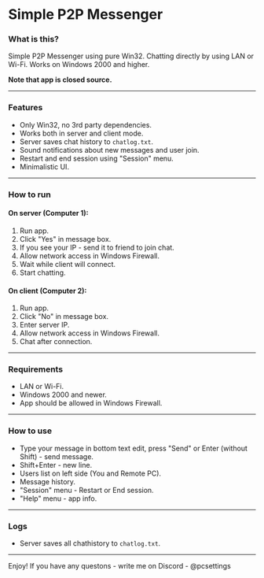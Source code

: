 # Simple P2P Messenger

### What is this?

Simple P2P Messenger using pure Win32. Chatting directly by using LAN or Wi-Fi. Works on Windows 2000 and higher.

**Note that app is closed source.**

---

### Features

* Only Win32, no 3rd party dependencies.
* Works both in server and client mode.
* Server saves chat history to `chatlog.txt`.
* Sound notifications about new messages and user join.
* Restart and end session using "Session" menu.
* Minimalistic UI.

---

### How to run

#### On server (Computer 1):

1. Run app.
2. Click "Yes" in message box.
3. If you see your IP - send it to friend to join chat.
4. Allow network access in Windows Firewall.
5. Wait while client will connect.
6. Start chatting.

#### On client (Computer 2):

1. Run app.
2. Click "No" in message box.
3. Enter server IP.
4. Allow network access in Windows Firewall.
5. Chat after connection.

---

### Requirements

* LAN or Wi-Fi.
* Windows 2000 and newer.
* App should be allowed in Windows Firewall.

---

### How to use

* Type your message in bottom text edit, press "Send" or Enter (without Shift) - send message.
* Shift+Enter - new line.
* Users list on left side (You and Remote PC).
* Message history.
* "Session" menu - Restart or End session.
* "Help" menu - app info.

---

### Logs

* Server saves all chathistory to `chatlog.txt`.

---

Enjoy!
If you have any questons - write me on Discord - @pcsettings
